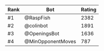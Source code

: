 Rank|Bot|Rating
---|---|---
#1|@RaspFish|2382
#2|@colinbot|1891
#3|@OpeningsBot|1636
#4|@MinOpponentMoves|787

